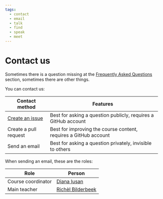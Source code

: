 ```yaml
---
tags:
  - contact
  - email
  - talk
  - find
  - speak
  - meet
---
```


# Contact us

Sometimes there is a question missing at
the [Frequently Asked Questions](faq/README.md) section,
sometimes there are other things.

You can contact us:

Contact method                                                                |Features
------------------------------------------------------------------------------|------------------------------------------------------------------------------
[Create an issue](https://github.com/UPPMAX/uppmax_intro_python/issues)       |Best for asking a question publicly, requires a GitHub account
Create a pull request                                                         |Best for improving the course content, requires a GitHub account
Send an email                                                                 |Best for asking a question privately, invisible to others

When sending an email, these are the roles:

Role              |Person
------------------|------------------------------------
Course coordinator|[Diana Iusan](https://www.uu.se/en/contact-and-organisation/staff?query=N5-245)
Main teacher      |[Richèl Bilderbeek](https://www.uu.se/en/contact-and-organisation/staff?query=N21-617)
